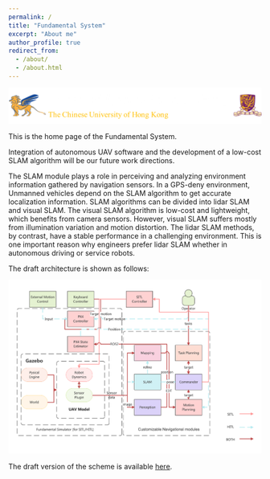 ```yaml
---
permalink: /
title: "Fundamental System"
excerpt: "About me"
author_profile: true
redirect_from: 
  - /about/
  - /about.html
---
```


![uas](../images/uas.png)

This is the home page of the Fundamental System.

Integration of autonomous UAV software and the development of a low-cost SLAM algorithm will be our future work directions.

The SLAM module plays a role in perceiving and analyzing environment information gathered by navigation sensors. In a GPS-deny environment, Unmanned vehicles depend on the SLAM algorithm to get accurate localization information. SLAM algorithms can be divided into lidar SLAM and visual SLAM. The visual SLAM algorithm is low-cost and lightweight, which benefits from camera sensors. However, visual SLAM suffers mostly from illumination variation and motion distortion. The lidar SLAM methods, by contrast, have a stable performance in a challenging environment. This is one important reason why engineers prefer lidar SLAM whether in autonomous driving or service robots.

The draft architecture is shown as follows:

![uas](../images/arch.png)

















The draft version of the scheme is available [here](http://fundamentalsystem.net/files/schemeNov22.pdf).

